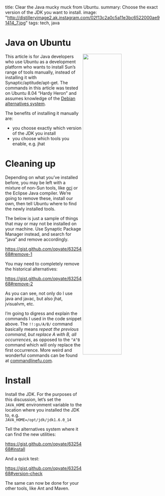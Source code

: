 title: Clear the Java mucky muck from Ubuntu.
summary: Choose the exact version of the JDK you want to install.
image: "http://distilleryimage2.ak.instagram.com/02f13c2a0c5a11e3bc6522000ae91414_7.jpg"
tags: tech, java

# Java on Ubuntu

<img src="http://distilleryimage2.ak.instagram.com/02f13c2a0c5a11e3bc6522000ae91414_7.jpg" width="50%" align="right">This article is for Java developers who use Ubuntu as a development platform who wants to install Sun’s range of tools manually, instead of installing it with Synaptic/aptitude/apt-get. The commands in this article was tested on Ubuntu 8.04 “Hardy Heron” and assumes knowledge of the [Debian alternatives system](http://www.debian.org/doc/FAQ/ch-customizing.en.html#s-diverse).

The benefits of installing it manually are:

* you choose exactly which version of the JDK you install
* you choose which tools you enable, e.g. jhat

# Cleaning up

Depending on what you’ve installed before, you may be left with a mixture of non-Sun tools, like [gcj](http://gcc.gnu.org/java/) or the Eclipse Java compiler. We’re going to remove these, install our own, then tell Ubuntu where to find the newly installed tools.

The below is just a sample of things that may or may not be installed on your machine. Use Synaptic Package Manager instead, and search for “java” and remove accordingly.

<a href="https://gist.github.com/opyate/6325468#remove-1">https://gist.github.com/opyate/6325468#remove-1</a>

You may need to completely remove the historical alternatives:

<a href="https://gist.github.com/opyate/6325468#remove-2">https://gist.github.com/opyate/6325468#remove-2</a>

As you can see, not only do I use java and javac, but also jhat, jvisualvm, etc.

I’m going to digress and explain the commands I used in the code snippet above. The `!!:gs/A/B/` command basically means *repeat the previous command, but replace A with B, all occurrences*, as opposed to the `^A^B` command which will only replace the first occurrence. More weird and wonderful commands can be found at [commandlinefu.com](http://www.commandlinefu.com/commands/browse).

# Install

Install the JDK. For the purposes of this discussion, let’s set the `JAVA_HOME` environment variable to the location where you installed the JDK to, e.g. `JAVA_HOME=/opt/jdk/jdk1.6.0_14`

Tell the alternatives system where it can find the new utilities:

<a href="https://gist.github.com/opyate/6325468#install">https://gist.github.com/opyate/6325468#install</a>

And a quick test:

<a href="https://gist.github.com/opyate/6325468#version-check">https://gist.github.com/opyate/6325468#version-check</a>

The same can now be done for your other tools, like Ant and Maven.
